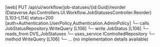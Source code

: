 [web] PUT /api/ui/workflow/job-statuses/{id:Guid}/reorder  (Dataverse.Api.Controllers.UI.Workflow.JobStatusesController.Reorder)  [L103–L114] status=200 [auth=Authentication.UserPolicy,Authentication.AdminPolicy]
  └─ calls JobStatusRepository.WriteQuery [L106]
  └─ write JobStatus [L106]
    └─ reads_from DVS_JobStatuses
  └─ uses_service IControlledRepository<JobStatus>
    └─ method WriteQuery [L106]
      └─ ... (no implementation details available)

